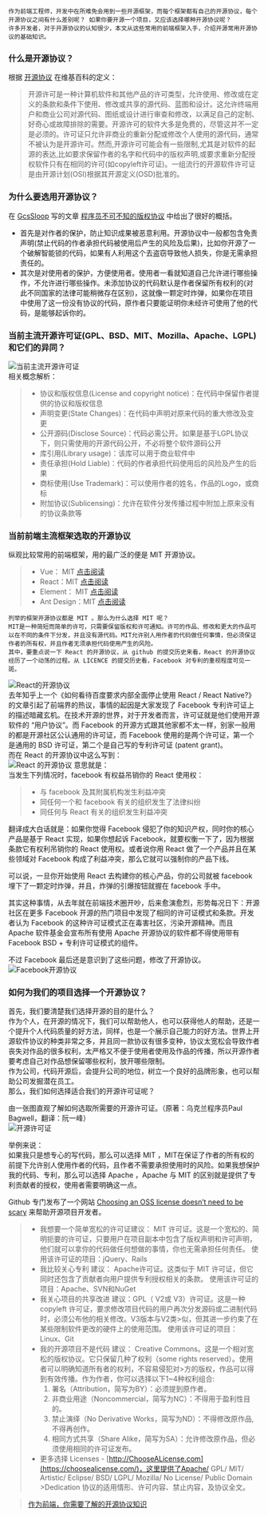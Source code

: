     作为前端工程师，开发中在所难免会用到一些开源框架，而每个框架都有自己的开源协议，每个开源协议之间有什么差别呢？ 如果你要开源一个项目，又应该选择哪种开源协议呢？  
    许多开发者，对于开源协议的认知很少，本文从这些常用的前端框架入手，介绍开源常用开源协议的基础知识。  

### 什么是开源协议？
根据 [开源协议](https://en.wikipedia.org/wiki/Open-source_license) 在维基百科的定义：  
> 开源许可是一种计算机软件和其他产品的许可类型，允许使用、修改或在定义的条款和条件下使用、修改或共享的源代码、蓝图和设计。这允许终端用户和商业公司对源代码、图纸或设计进行审查和修改，以满足自己的定制、好奇心或故障排除的需要。开源许可的软件大多是免费的，尽管这并不一定是必须的。许可证只允许非商业的重新分配或修改个人使用的源代码，通常不被认为是开源许可。然而,开源许可可能会有一些限制,尤其是对软件的起源的表达,比如要求保留作者的名字和代码中的版权声明,或要求重新分配授权软件只有在相同的许可(如copyleft许可证)。一组流行的开源软件许可证是由开源计划(OSI)根据其开源定义(OSD)批准的。  


### 为什么要选用开源协议？
在 [GcsSloop](http://www.gcssloop.com/) 写的文章 [程序员不可不知的版权协议](http://www.gcssloop.com/tips/choose-license) 中给出了很好的概括。
* 首先是对作者的保护，防止知识成果被恶意利用。开源协议中一般都包含免责声明(禁止代码的作者承担代码被使用后产生的风险及后果)，比如你开源了一个破解智能锁的代码，如果有人利用这个去盗窃导致他人损失，你是无需承担责任的。   
* 其次是对使用者的保护，方便使用者。使用者一看就知道自己允许进行哪些操作，不允许进行哪些操作。未添加协议的代码默认是作者保留所有权利的(对此不同国家的法律可能稍微存在区别)，这就像一颗定时炸弹，如果你在项目中使用了这一份没有协议的代码，原作者只要能证明你未经许可使用了他的代码，是能够起诉你的。  

### 当前主流开源许可证(GPL、BSD、MIT、Mozilla、Apache、LGPL)和它们的异同？  
![当前主流开源许可证](https://pic2.zhimg.com/80/v2-1c76c3c63f4db1727ebe07815423f3b7_hd.jpg)  
相关概念解析：  
> * 协议和版权信息(License and copyright notice)：在代码中保留作者提供的协议和版权信息
> * 声明变更(State Changes)：在代码中声明对原来代码的重大修改及变更
> * 公开源码(Disclose Source)：代码必需公开。如果是基于LGPL协议 下，则只需使用的开源代码公开，不必将整个软件源码公开
> * 库引用(Library usage)：该库可以用于商业软件中
> * 责任承担(Hold Liable)：代码的作者承担代码使用后的风险及产生的后果
> * 商标使用(Use Trademark)：可以使用作者的姓名，作品的Logo，或商标
> * 附加协议(Sublicensing)：允许在软件分发传播过程中附加上原来没有的协议条款等  


### 当前前端主流框架选取的开源协议  
纵观比较常用的前端框架，用的最广泛的便是 MIT 开源协议。  
> * Vue： MIT [点击阅读](https://github.com/vuejs/vue/blob/dev/LICENSE )
> * React：MIT [点击阅读]( https://github.com/facebook/react/blob/master/LICENSE)
> * Element： MIT [点击阅读](https://github.com/ElemeFE/element/blob/master/LICENSE )
> * Ant Design：MIT [点击阅读](https://github.com/ant-design/ant-design/blob/master/LICENSE ) 

    列举的框架开源协议都是 MIT 。那么为什么选择 MIT 呢？   
    MIT是一种简短而简单的许可，只需要保留版权和许可通知。许可的作品、修改和更大的作品可以在不同的条件下分发，并且没有源代码。MIT允许别人用作者的代码做任何事情，但必须保证作者的所有权，并且作者无须承担代码使用产生的风险。   
    其中，要重点说一下 React 的开源协议，从 github 的提交历史来看，React 的开源协议经历了一个动荡的过程。从 LICENCE 的提交历史看，Facebook 对专利的重视程度可见一斑。   
![React的开源协议](https://pic2.zhimg.com/80/v2-3d9fea33d17605fefe04d121b0a55b4d_hd.jpg)  
    去年知乎上一个《如何看待百度要求内部全面停止使用 React / React Native?》的文章引起了前端界的热议，事情的起因是大家发现了 Facebook 专利许可证上的描述暗藏玄机。在技术开源的世界，对于开发者而言，许可证就是他们使用开源软件的 “用户协议”。而 Facebook 的开源方式跟其他家都不太一样，别家一般用的都是开源社区公认通用的许可证，而 Facebook 使用的是两个许可证，第一个是通用的 BSD 许可证，第二个是自己写的专利许可证 (patent grant)。  
而在 React 的开源协议中这么写到：  
![ React 的开源协议](https://pic4.zhimg.com/80/v2-a04b940e9f42b1c9801b2612d04a6bee_hd.jpg)
意思就是：  
当发生下列情况时，facebook 有权益吊销你的 React 使用权：  
> * 与 facebook 及其附属机构发生利益冲突
> * 同任何一个和 facebook 有关的组织发生了法律纠纷
> * 同任何与 React 有关的组织发生利益冲突  


翻译成大白话就是：如果你觉得 Facebook 侵犯了你的知识产权，同时你的核心产品是基于 React 实现，如果你想起诉 Facebook，就要权衡一下了，因为根据条款它有权利吊销你的 React 使用权。或者说你用 React 做了一个产品并且在某些领域对 Facebook 构成了利益冲突，那么它就可以强制你的产品下线。  

可以说，一旦你开始使用 React 去构建你的核心产品，你的公司就被 facebook 埋下了一颗定时炸弹，并且，炸弹的引爆按钮就握在 facebook 手中。  

其实这种事情，从去年就在前端技术圈开吵，后来愈演愈烈，形势每况日下：开源社区在更多 Facebook 开源的热门项目中发现了相同的许可证模式和条款。开发者认为 Facebook 的这种许可证模式正在毒害社区，污染开源精神。而且 Apache 软件基金会宣布所有使用 Apache 开源协议的软件都不得使用带有 Facebook BSD + 专利许可证模式的组件。  

不过 Facebook 最后还是意识到了这些问题，修改了开源协议。  
![Facebook开源协议](https://pic2.zhimg.com/80/v2-6809df1f7f8a7915a3f8909a5b9cff5d_hd.jpg)

### 如何为我们的项目选择一个开源协议？
首先，我们要清楚我们选择开源的目的是什么？  
    作为个人，在开源的情况下，我们可以帮助他人，也可以获得他人的帮助，还是一个提升个人代码质量的好方法，同样，也是一个展示自己能力的好方法。世界上开源软件协议的种类非常之多，并且同一款协议有很多变种，协议太宽松会导致作者丧失对作品的很多权利，太严格又不便于使用者使用及作品的传播，所以开源作者要考虑自己对作品想保留哪些权利，放开哪些限制。  
    作为公司，代码开源后，会提升公司的地位，树立一个良好的品牌形象，也可以帮助公司发掘潜在员工。  
那么，我们如何选择适合我们的开源许可证呢？  

由一张图直观了解如何选取所需要的开源许可证。（原著：乌克兰程序员Paul Bagwell，翻译：阮一峰）  
![开源许可证](https://pic4.zhimg.com/80/v2-253a7b1819e2af555ed0a7e0f11a0b59_hd.jpg)  

举例来说：  
    如果我只是想专心的写代码，那么可以选择 MIT ，MIT在保证了作者的所有权的前提下允许别人使用作者的代码，且作者不需要承担使用时的风险。如果我想保护我的代码、专利，那么可以选择 Apache ，Apache 与 MIT 的区别就是提供了专利贡献者的授权，使用者需要明确这一点。  

Github 专门发布了一个网站 [Choosing an OSS license doesn’t need to be scary](https://choosealicense.com/) 来帮助开源项目开发者。  

> * 我想要一个简单宽松的许可证建议： MIT 许可证。这是一个宽松的、简明扼要的许可证，只要用户在项目副本中包含了版权声明和许可声明，他们就可以拿你的代码做任何想做的事情，你也无需承担任何责任。
>   使用该许可证的项目：jQuery、Rails
> * 我比较关心专利
>   建议： Apache许可证。这类似于 MIT 许可证，但它同时还包含了贡献者向用户提供专利授权相关的条款。
>   使用该许可证的项目：Apache、SVN和NuGet
> * 我关心项目的共享改进
>   建议：GPL（ V2或 V3）许可证。这是一种 copyleft 许可证，要求修改项目代码的用户再次分发源码或二进制代码时，必须公布他的相关修改。V3版本与V2类>似，但其进一步约束了在某些限制软件更改的硬件上的使用范围。
>   使用该许可证的项目：Linux、Git
> * 我的开源项目不是代码
>   建议： Creative Commons。这是一个相对宽松的版权协议。它只保留几种了权利（some rights reserved）。使用者可以明确知道所有者的权利，不容易侵犯对>方的版权，作品可以得到有效传播。作为作者，你可以选择以下1~4种权利组合:
>   1) 署名（Attribution，简写为BY）：必须提到原作者。
>   2) 非商业用途（Noncommercial，简写为NC）：不得用于盈利性目的。
>   3) 禁止演绎（No Derivative Works，简写为ND）：不得修改原作品, 不得再创作。
>   4) 相同方式共享（Share Alike，简写为SA）：允许修改原作品，但必须使用相同的许可证发布。
> * 更多选择
>   Licenses - [http://ChooseALicense.com](https://choosealicense.com/)，这里提供了Apache/ GPL/ MIT/ Artistic/ Eclipse/ BSD/ LGPL/ Mozilla/ No License/ Public Domain >Dedication 协议的适用情形、许可内容、禁止内容，及协议全文。





> [作为前端，你需要了解的开源协议知识](https://zhuanlan.zhihu.com/p/35876146)